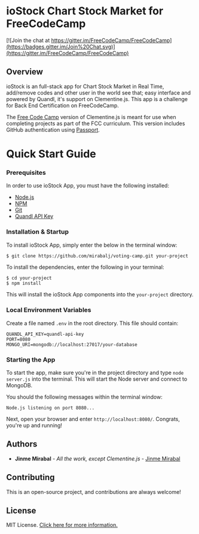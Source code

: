 # ioStock Chart Stock Market for FreeCodeCamp

[![Join the chat at https://gitter.im/FreeCodeCamp/FreeCodeCamp](https://badges.gitter.im/Join%20Chat.svg)](https://gitter.im/FreeCodeCamp/FreeCodeCamp)

## Overview

ioStock is an full-stack app for Chart Stock Market in Real Time, add/remove codes and other user in the world see that; easy interface and powered by Quandl, it's support on Clementine.js. This app is a challenge for Back End Certification on FreeCodeCamp.

The [Free Code Camp](http://www.freecodecamp.com) version of Clementine.js is meant for use when completing projects as part of the FCC curriculum. This version includes GitHub authentication using [Passport](http://passportjs.org/).

# Quick Start Guide

### Prerequisites

In order to use ioStock App, you must have the following installed:

- [Node.js](https://nodejs.org/)
- [NPM](https://nodejs.org/)
- [Git](https://git-scm.com/)
- [Quandl API Key](https://www.quandl.com/)

### Installation & Startup

To install ioStock App, simply enter the below in the terminal window:

```bash
$ git clone https://github.com/mirabalj/voting-camp.git your-project
```

To install the dependencies, enter the following in your terminal:

```
$ cd your-project
$ npm install
```

This will install the ioStock App components into the `your-project` directory.

### Local Environment Variables

Create a file named `.env` in the root directory. This file should contain:

```
QUANDL_API_KEY=quandl-api-key
PORT=8080
MONGO_URI=mongodb://localhost:27017/your-database

```

### Starting the App

To start the app, make sure you're in the project directory and type `node server.js` into the terminal. This will start the Node server and connect to MongoDB.

You should the following messages within the terminal window:

```
Node.js listening on port 8080...
```

Next, open your browser and enter `http://localhost:8080/`. Congrats, you're up and running!

## Authors

* **Jinme Mirabal** - *All the work, except Clementine.js* - [Jinme Mirabal](https://github.com/mirabalj)

## Contributing

This is an open-source project, and contributions are always welcome!

## License

MIT License. [Click here for more information.](LICENSE.md)
